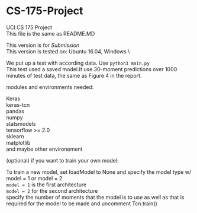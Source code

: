 
# CS-175-Project
UCI CS 175 Project\
This file is the same as README.MD

This version is for *Submission*\
This version is tested on: Ubuntu 16.04, Windows
\

We put up a test with according data. Use `python3 main.py`\
This test used a saved model.It use 30-moment predictions over 1000 minutes of test data, the same as Figure 4 in the report.

modules and environments needed:

Keras\
keras-tcn\
pandas\
numpy\
statsmodels\
tensorflow >= 2.0\
sklearn\
matplotlib\
and maybe other environement

(optional) if you want to train your own model:

To train a new model, set loadModel to None and specify the model type w/ model = 1 or model = 2\
`model = 1` is the first architecture\
`model = 2` for the second architecture\
specify the number of moments that the model is to use as well as that is required for the model to be made and uncomment Tcn.train()
